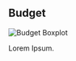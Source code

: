 <script>
import { base } from "$app/paths";
</script>

<section class="justify">

## Budget

![Budget Boxplot]({base}/plots/budget_histplot.png)

Lorem Ipsum.

</section>

